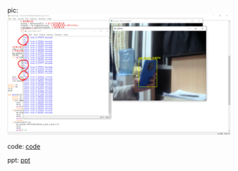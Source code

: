 pic:
![pic1](https://github.com/ophwsjtu18/ohw21f/blob/main/sc/week5/week5.png)

code:  [code](https://github.com/ophwsjtu18/ohw21f/blob/main/sc/week5/week5.py)

ppt:   [ppt](https://github.com/ophwsjtu18/ohw21f/blob/main/sc/week5/risc-v(by%20sc).ppt?raw=true)
